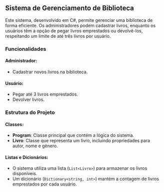 ## Sistema de Gerenciamento de Biblioteca

Este sistema, desenvolvido em C#, permite gerenciar uma biblioteca de forma eficiente. Os administradores podem cadastrar livros, enquanto os usuários têm a opção de pegar livros emprestados ou devolvê-los, respeitando um limite de até três livros por usuário.

### Funcionalidades

#### Administrador:
- Cadastrar novos livros na biblioteca.

#### Usuário:
- Pegar até 3 livros emprestados.
- Devolver livros.

### Estrutura do Projeto

#### Classes:
- **Program**: Classe principal que contém a lógica do sistema.
- **Livro**: Classe que representa um livro, incluindo propriedades para autor, nome e gênero.

#### Listas e Dicionários:
- O sistema utiliza uma lista (`List<Livro>`) para armazenar os livros disponíveis.
- Um dicionário (`Dictionary<string, int>`) mantém a contagem de livros emprestados por cada usuário.

